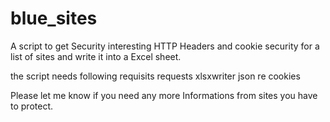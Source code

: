 # blue_sites
A script to get Security interesting HTTP Headers and cookie security for a list of sites and write it into a Excel sheet.

the script needs following requisits
requests
xlsxwriter
json
re
cookies

Please let me know if you need any more Informations from sites you have to protect.
